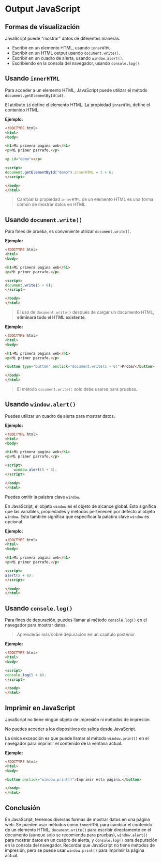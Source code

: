 # Output JavaScript

## Formas de visualización

JavaScript puede "mostrar" datos de diferentes maneras.

- Escribir en un elemento HTML, usando `innerHTML`.
- Escribir en un HTML output usando `document.write()`.
- Escribir en un cuadro de alerta, usando `window.alert()`.
- Escribiendo en la consola del navegador, usando `console.log()`.

## Usando `innerHTML`

Para acceder a un elemento HTML, JavaScript puede utilizar el método `document.getElementById(id)`.

El atributo `id` define el elemento HTML. La propiedad `innerHTML` define el contenido HTML.

**Ejemplo:**
```html
<!DOCTYPE html>
<html>
<body>

<h1>Mi primera pagina web</h1>
<p>Mi primer parrafo.</p>

<p id="demo"></p>

<script>
document.getElementById("demo").innerHTML = 5 + 6;
</script>

</body>
</html>
```

> Cambiar la propiedad `innerHTML` de un elemento HTML es una forma común de mostrar datos en HTML.

## Usando `document.write()`

Para fines de prueba, es conveniente utilizar `document.write()`.

**Ejemplo:**
```html
<!DOCTYPE html>
<html>
<body>

<h1>Mi primera pagina web</h1>
<p>Mi primer parrafo.</p>

<script>
document.write(5 + 6);
</script>

</body>
</html>
```

> El uso de `document.write()` después de cargar un documento HTML, **eliminará todo el HTML existente**.

**Ejemplo:**
```html
<!DOCTYPE html>
<html>
<body>

<h1>Mi primera pagina web</h1>
<p>Mi primer parrafo.</p>

<button type="button" onclick="document.write(5 + 6)">Probar</button>

</body>
</html>
```

> El método `document.write()` solo debe usarse para pruebas.

## Usando `window.alert()`

Puedes utilizar un cuadro de alerta para mostrar datos.

**Ejemplo:**
```html
<!DOCTYPE html>
<html>
<body>

<h1>Mi primera pagina web</h1>
<p>Mi primer parrafo.</p>

<script>
    window.alert(5 + 6);
</script>

</body>
</html>
```

Puedes omitir la palabra clave `window`.

En JavaScript, el objeto `window` es el objeto de alcance global. Esto significa que las variables, propiedades y métodos pertenecen por defecto al objeto `window`. Esto también significa que especificar la palabra clave `window` es opcional.

**Ejemplo:**
```html
<!DOCTYPE html>
<html>
<body>

<h1>Mi primera pagina web</h1>
<p>Mi primer parrafo.</p>

<script>
alert(5 + 6);
</script>

</body>
</html>
```

## Usando `console.log()`

Para fines de depuración, puedes llamar al método `console.log()` en el navegador para mostrar datos.

> Aprenderás más sobre depuración en un capítulo posterior.

**Ejemplo:**
```html
<!DOCTYPE html>
<html>
<body>

<script>
console.log(5 + 6);
</script>

</body>
</html>
```

## Imprimir en JavaScript

JavaScript no tiene ningún objeto de impresión ni métodos de impresión.

No puedes acceder a los dispositivos de salida desde JavaScript.

La única excepción es que puede llamar al método `window.print()` en el navegador para imprimir el contenido de la ventana actual.

**Ejemplo:**
```html
<!DOCTYPE html>
<html>
<body>

<button onclick="window.print()">Imprimir esta página.</button>

</body>
</html>
```
## Conclusión

En JavaScript, tenemos diversas formas de mostrar datos en una página web. Se pueden usar métodos como `innerHTML` para cambiar el contenido de un elemento HTML, `document.write()` para escribir directamente en el documento (aunque solo se recomienda para pruebas), `window.alert()` para mostrar datos en un cuadro de alerta, y `console.log()` para depuración en la consola del navegador. Recordar que JavaScript no tiene métodos de impresión, pero se puede usar `window.print()` para imprimir la página actual.
